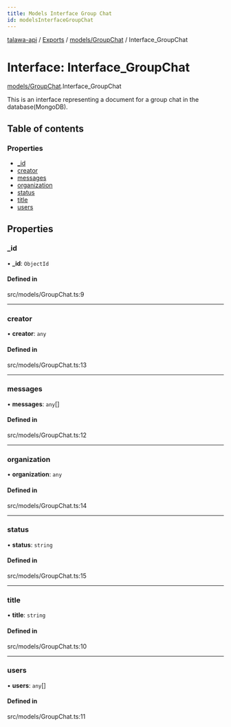 ```yaml
---
title: Models Interface Group Chat
id: modelsInterfaceGroupChat
---
```

[talawa-api](../README.md) / [Exports](../modules.md) / [models/GroupChat](../modules/models_GroupChat.md) / Interface\_GroupChat

# Interface: Interface\_GroupChat

[models/GroupChat](../modules/models_GroupChat.md).Interface_GroupChat

This is an interface representing a document for a group chat in the database(MongoDB).

## Table of contents

### Properties

- [\_id](models_GroupChat.Interface_GroupChat.md#_id)
- [creator](models_GroupChat.Interface_GroupChat.md#creator)
- [messages](models_GroupChat.Interface_GroupChat.md#messages)
- [organization](models_GroupChat.Interface_GroupChat.md#organization)
- [status](models_GroupChat.Interface_GroupChat.md#status)
- [title](models_GroupChat.Interface_GroupChat.md#title)
- [users](models_GroupChat.Interface_GroupChat.md#users)

## Properties

### \_id

• **\_id**: `ObjectId`

#### Defined in

src/models/GroupChat.ts:9

___

### creator

• **creator**: `any`

#### Defined in

src/models/GroupChat.ts:13

___

### messages

• **messages**: `any`[]

#### Defined in

src/models/GroupChat.ts:12

___

### organization

• **organization**: `any`

#### Defined in

src/models/GroupChat.ts:14

___

### status

• **status**: `string`

#### Defined in

src/models/GroupChat.ts:15

___

### title

• **title**: `string`

#### Defined in

src/models/GroupChat.ts:10

___

### users

• **users**: `any`[]

#### Defined in

src/models/GroupChat.ts:11
